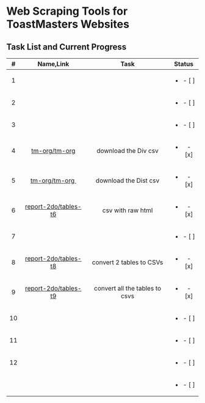 # Web Scraping Tools for ToastMasters Websites

## Task List and Current Progress 
| #   | Name,Link                                                                      | Task                           | Status                   |
|:---:|:------------------------------------------------------------------------------:|:------------------------------:|:------------------------:|
| 1   |                                                                                |                                | <ul><li>- [ ] </li></ul> |
| 2   |                                                                                |                                | <ul><li>- [ ] </li></ul> |
| 3   |                                                                                |                                | <ul><li>- [ ] </li></ul> |
| 4   | [tm-org/tm-org](https://dashboards.toastmasters.org/District.aspx?id=98)       | download the Div csv           | <ul><li>- [x] </li></ul> |
| 5   | [tm-org/tm-org ](https://dashboards.toastmasters.org/Division.aspx?id=98)      | download the Dist csv          | <ul><li>- [x] </li></ul> |
| 6   | [report-2do/tables-t6](https://reports2.toastmasters.org/ToDo.cgi?dist=98)     | csv with raw html              | <ul><li>- [x] </li></ul> |
| 7   |                                                                                |                                | <ul><li>- [ ] </li></ul> |
| 8   | [report-2do/tables-t8](https://reports2.toastmasters.org/PrezExt20.cgi)        | convert 2 tables to CSVs       | <ul><li>- [x] </li></ul> |
| 9   | [report-2do/tables-t9](https://reports2.toastmasters.org/District.cgi?dist=98) | convert all the tables to csvs | <ul><li>- [x] </li></ul> |
| 10  |                                                                                |                                | <ul><li>- [ ] </li></ul> |
| 11  |                                                                                |                                | <ul><li>- [ ] </li></ul> |
| 12  |                                                                                |                                | <ul><li>- [ ] </li></ul> |
|     |                                                                                |                                | <ul><li>- [ ] </li></ul> |